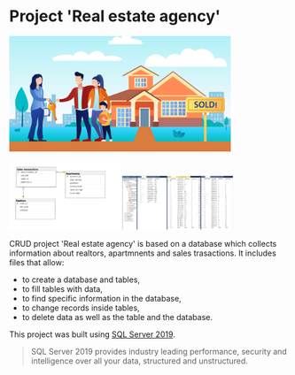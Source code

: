 # Project 'Real estate agency'
<img src="Images/Real estate agency.jpg"  width="400">

<img src="Images/Project's diagram.png"  width="200"> <img src="Images/Filled tables.png"  width="200">

CRUD project 'Real estate agency' is based on a database which collects information about realtors, apartmnents and sales trasactions.
It includes files that allow:

* to create a database and tables,
* to fill tables with data,
* to find specific information in the database,
* to change records inside tables,
* to delete data as well as  the table and the database.

This project was built using [SQL Server 2019](https://www.microsoft.com/en-us/sql-server/sql-server-2019).

>SQL Server 2019 provides industry leading performance, security and intelligence over all your data, structured and unstructured.